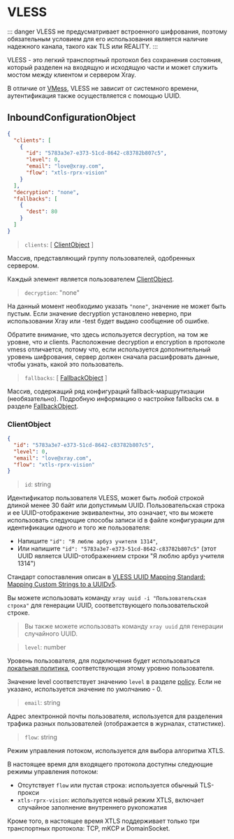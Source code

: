 # VLESS

::: danger
VLESS не предусматривает встроенного шифрования, поэтому обязательным условием для его использования является наличие надежного канала, такого как TLS или REALITY.
:::

VLESS - это легкий транспортный протокол без сохранения состояния, который разделен на входящую и исходящую части и может служить мостом между клиентом и сервером Xray.

В отличие от [VMess](./vmess.md), VLESS не зависит от системного времени, аутентификация также осуществляется с помощью UUID.

## InboundConfigurationObject

```json
{
  "clients": [
    {
      "id": "5783a3e7-e373-51cd-8642-c83782b807c5",
      "level": 0,
      "email": "love@xray.com",
      "flow": "xtls-rprx-vision"
    }
  ],
  "decryption": "none",
  "fallbacks": [
    {
      "dest": 80
    }
  ]
}
```

> `clients`: \[ [ClientObject](#clientobject) \]

Массив, представляющий группу пользователей, одобренных сервером.

Каждый элемент является пользователем [ClientObject](#clientobject).

> `decryption`: "none"

На данный момент необходимо указать `"none"`, значение не может быть пустым.
Если значение decryption установлено неверно, при использовании Xray или -test будет выдано сообщение об ошибке.

Обратите внимание, что здесь используется decryption, на том же уровне, что и clients.
Расположение decryption и encryption в протоколе vmess отличается, потому что, если используется дополнительный уровень шифрования, сервер должен сначала расшифровать данные, чтобы узнать, какой это пользователь.

> `fallbacks`: \[ [FallbackObject](../features/fallback.md) \]

Массив, содержащий ряд конфигураций fallback-маршрутизации (необязательно).
Подробную информацию о настройке fallbacks см. в разделе [FallbackObject](../features/fallback.md#fallbacks-конфигурация).

### ClientObject

```json
{
  "id": "5783a3e7-e373-51cd-8642-c83782b807c5",
  "level": 0,
  "email": "love@xray.com",
  "flow": "xtls-rprx-vision"
}
```

> `id`: string

Идентификатор пользователя VLESS, может быть любой строкой длиной менее 30 байт или допустимым UUID.
Пользовательская строка и ее UUID-отображение эквивалентны, это означает, что вы можете использовать следующие способы записи id в файле конфигурации для идентификации одного и того же пользователя:

- Напишите `"id": "Я люблю арбуз учителя 1314"`,
- Или напишите `"id": "5783a3e7-e373-51cd-8642-c83782b807c5"` (этот UUID является UUID-отображением строки "Я люблю арбуз учителя 1314")

Стандарт сопоставления описан в [VLESS UUID Mapping Standard: Mapping Custom Strings to a UUIDv5](https://github.com/XTLS/Xray-core/issues/158).

Вы можете использовать команду `xray uuid -i "Пользовательская строка"` для генерации UUID, соответствующего пользовательской строке.

> Вы также можете использовать команду `xray uuid` для генерации случайного UUID.

> `level`: number

Уровень пользователя, для подключения будет использоваться [локальная политика](../policy.md#levelpolicyobject), соответствующая этому уровню пользователя.

Значение level соответствует значению `level` в разделе [policy](../policy.md#policyobject). Если не указано, используется значение по умолчанию - 0.

> `email`: string

Адрес электронной почты пользователя, используется для разделения трафика разных пользователей (отображается в журналах, статистике).

> `flow`: string

Режим управления потоком, используется для выбора алгоритма XTLS.

В настоящее время для входящего протокола доступны следующие режимы управления потоком:

- Отсутствует `flow` или пустая строка: используется обычный TLS-прокси
- `xtls-rprx-vision`: используется новый режим XTLS, включает случайное заполнение внутреннего рукопожатия

Кроме того, в настоящее время XTLS поддерживает только три транспортных протокола: TCP, mKCP и DomainSocket.


